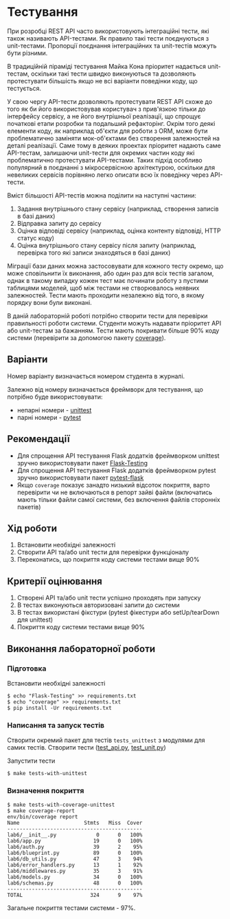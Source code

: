 # Тестування

При розробці REST API часто використовують інтеграційні тести, які також називають API-тестами. Як правило такі тести поєднуються з unit-тестами. Пропорції поєднання інтеграційних та unit-тестів можуть бути різними. 

В традиційній піраміді тестування Майка Кона пріоритет надається unit-тестам, оскільки такі тести швидко виконуються та дозволяють протестувати більшість якщо не всі варіанти поведінки коду, що тестується.    

У свою чергу API-тести дозволяють протестувати REST API схоже до того як би його використовував користувач з прив'язкою тільки до інтерфейсу сервісу, а не його внутрішньої реалізації, що спрощує початкові етапи розробки та подальший рефакторінг. Окрім того деякі елементи коду, як наприклад об'єкти для роботи з ORM, може бути проблематично заміняти мок-об'єктами без створення залежностей на деталі реалізації. Саме тому в деяких проектах пріоритет надають саме API-тестам, залишаючи unit-тести для окремих частин коду які проблематично протестувати API-тестами. Таких підхід особливо популярний в поєднанні з мікросервісною архітектурою, оскільки для невеликих сервісів порівняно легко описати всю їх поведінку через API-тести.

Вміст більшості API-тестів можна поділити на наступні частини:
1. Задання внутрішнього стану сервісу (наприклад, створення записів в базі даних)
2. Відправка запиту до сервісу
3. Оцінка відповіді сервісу (наприклад, оцінка контенту відповіді, HTTP статус коду)
4. Оцінка внутрішнього стану сервісу після запиту (наприклад, перевірка того які записи знаходяться в базі даних)

Міграції бази даних можна застосовувати для кожного тесту окремо, що може сповільнити їх виконання, або один раз для всіх тестів загалом, однак в такому випадку кожен тест має починати роботу з пустими таблицями моделей, щоб між тестами не створювалось неявних залежностей. Тести мають проходити незалежно від того, в якому порядку вони були виконані. 

В даній лабораторній роботі потрібно створити тести для перевірки правильності роботи системи. Студенти можуть надавати пріоритет API або unit-тестам за бажанням. Тести мають покривати більше 90% коду системи (перевірити за допомогою пакету [coverage](https://coverage.readthedocs.io/en/stable/)). 

## Варіанти

Номер варіанту визначається номером студента в журналі.

Залежно від номеру визначається фреймворк для тестування, що потрібно буде використовувати:
* непарні номери - [unittest](https://docs.python.org/3/library/unittest.html)
* парні номери - [pytest](https://docs.pytest.org/en/stable/)

## Рекомендації

* Для спрощення API тестування Flask додатків фреймворком unittest зручно використовувати пакет [Flask-Testing](https://pythonhosted.org/Flask-Testing/)
* Для спрощення API тестування Flask додатків фреймворком pytest зручно використовувати пакет [pytest-flask](https://pytest-flask.readthedocs.io/en/latest/tutorial.html)
* Якщо `coverage` показує занадто низький відсоток покриття, варто перевірити чи не включаються в репорт зайві файли (включатись мають тільки файли самої системи, без включення файлів сторонніх пакетів)

## Хід роботи

1. Встановити необхідні залежності
2. Створити API та/або unit тести для перевірки функціоналу
3. Переконатись, що покриття коду системи тестами вище 90%

## Критерії оцінювання

1. Створені API та/або unit тести успішно проходять при запуску
2. В тестах виконуються авторизовані запити до системи
3. В тестах використані фікстури (pytest фікестури або setUp/tearDown для unittest)
4. Покриття коду системи тестами вище 90%

## Виконання лабораторної роботи

### Підготовка

Встановити необхідні залежності
```shell script
$ echo "Flask-Testing" >> requirements.txt
$ echo "coverage" >> requirements.txt
$ pip install -Ur requirements.txt
```

### Написання та запуск тестів

Створити окремий пакет для тестів `tests_unittest` з модулями для самих тестів. Створити тести ([test_api.py](tests_unittest/test_api.py), [test_unit.py](tests_unittest/test_unit.py))

Запустити тести
```shell script
$ make tests-with-unittest
```

### Визначення покриття

```shell script
$ make tests-with-coverage-unittest
$ make coverage-report
env/bin/coverage report
Name                     Stmts   Miss  Cover
--------------------------------------------
lab6/__init__.py             0      0   100%
lab6/app.py                 19      0   100%
lab6/auth.py                39      2    95%
lab6/blueprint.py           89      0   100%
lab6/db_utils.py            47      3    94%
lab6/error_handlers.py      13      1    92%
lab6/middlewares.py         35      3    91%
lab6/models.py              34      0   100%
lab6/schemas.py             48      0   100%
--------------------------------------------
TOTAL                      324      9    97%
```

Загальне покриття тестами системи - 97%.
